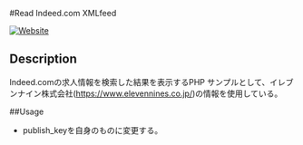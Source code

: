 #Read Indeed.com XMLfeed

[![Website](https://img.shields.io/website-up-down-green-red/http/shields.io.svg)](https://fk2000.github.io/read_indeedcom_xmlfeed/)

## Description

Indeed.comの求人情報を検索した結果を表示するPHP
サンプルとして、イレブンナイン株式会社(https://www.elevennines.co.jp/)の情報を使用している。

##Usage
+ publish_keyを自身のものに変更する。
